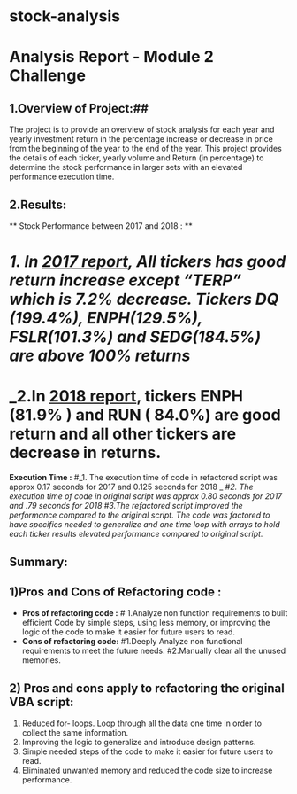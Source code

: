 # stock-analysis
# Analysis Report - Module 2 Challenge
## 1.Overview of Project:##
The project is to provide an overview of stock analysis for each year and yearly investment return in the percentage increase or decrease in price from the beginning of the year to the end of the year. This project provides the details of each ticker, yearly volume and Return (in percentage) to determine the stock performance in larger sets with an elevated performance execution time.

## 2.Results: ##
  ** Stock Performance between 2017 and 2018 :  **  
# _1. In [2017 report](https://github.com/raajasrini/stock-analysis/Resources/VBA_Challenge_2017.png), All tickers has good return increase except “TERP” which is 7.2% decrease. Tickers DQ (199.4%), ENPH(129.5%), FSLR(101.3%) and SEDG(184.5%) are above 100% returns_
# _2.In [2018 report](https://github.com/raajasrini/stock-analysis/Resources/VBA_Challenge_2018.png), tickers ENPH (81.9% ) and RUN ( 84.0%) are good return and all other tickers are decrease in returns. 

 **Execution Time :** 
#_1. The execution time of code in refactored script was approx 0.17 seconds for 2017 and 0.125 seconds for 2018 _
#_2. The execution time of code in original script was approx 0.80 seconds for 2017 and .79 seconds for 2018_
#_3.The refactored script improved the performance compared to the original script. The code was factored to have specifics needed to generalize and one time loop with arrays to hold each ticker results elevated performance compared to original script._

## Summary:
## 1)Pros and Cons of Refactoring code :
  
 * **Pros of refactoring code :** # 1.Analyze non function requirements to built efficient Code by simple steps, using less memory, or improving the logic of the code to make it easier for future users to read.
 * **Cons of refactoring code:**
#1.Deeply Analyze non functional requirements to meet the future needs.
#2.Manually clear all the unused memories.

## 2) Pros and cons apply to refactoring the original VBA script:
1.	Reduced for- loops. Loop through all the data one time in order to collect the same information.
2.	Improving the logic to generalize and introduce design patterns.
3.	Simple needed steps of the code to make it easier for future users to read. 
4.	Eliminated unwanted memory and reduced the code size to increase performance.
